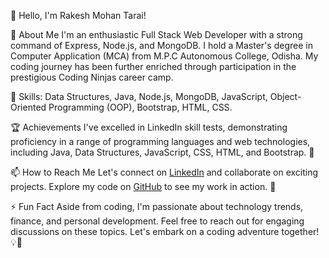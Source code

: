 👋 Hello, I'm Rakesh Mohan Tarai!

🌟 About Me
I'm an enthusiastic Full Stack Web Developer with a strong command of Express, Node.js, and MongoDB. I hold a Master's degree in Computer Application (MCA) from M.P.C Autonomous College, Odisha. My coding journey has been further enriched through participation in the prestigious Coding Ninjas career camp.

🚀 Skills: Data Structures, Java, Node.js, MongoDB, JavaScript, Object-Oriented Programming (OOP), Bootstrap, HTML, CSS.

🏆 Achievements
I've excelled in LinkedIn skill tests, demonstrating proficiency in a range of programming languages and web technologies, including Java, Data Structures, JavaScript, CSS, HTML, and Bootstrap. 🏅

📫 How to Reach Me
Let's connect on [LinkedIn](https://www.linkedin.com/in/rakesh-mohan-tarai-36aa8027a/) and collaborate on exciting projects. Explore my code on [GitHub](https://github.com/RakeshMohanTarai) to see my work in action. 📩

⚡ Fun Fact
Aside from coding, I'm passionate about technology trends, finance, and personal development. Feel free to reach out for engaging discussions on these topics. Let's embark on a coding adventure together! 💡🚀
